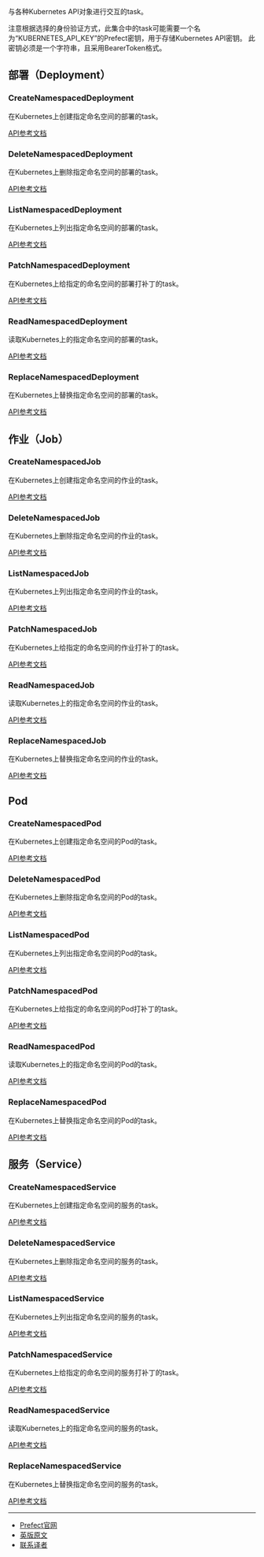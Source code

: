 与各种Kubernetes API对象进行交互的task。

注意根据选择的身份验证方式，此集合中的task可能需要一个名为“KUBERNETES_API_KEY”的Prefect密钥，用于存储Kubernetes API密钥。 此密钥必须是一个字符串，且采用BearerToken格式。

## 部署（Deployment）

### CreateNamespacedDeployment

在Kubernetes上创建指定命名空间的部署的task。

[API参考文档](https://docs.prefect.io/api/latest/tasks/kubernetes.html#prefect-tasks-kubernetes-createnamespaceddeployment)

### DeleteNamespacedDeployment

在Kubernetes上删除指定命名空间的部署的task。

[API参考文档](https://docs.prefect.io/api/latest/tasks/kubernetes.html#prefect-tasks-kubernetes-deletenamespaceddeployment)

### ListNamespacedDeployment

在Kubernetes上列出指定命名空间的部署的task。

[API参考文档](https://docs.prefect.io/api/latest/tasks/kubernetes.html#prefect-tasks-kubernetes-listnamespaceddeployment)

### PatchNamespacedDeployment

在Kubernetes上给指定的命名空间的部署打补丁的task。

[API参考文档](https://docs.prefect.io/api/latest/tasks/kubernetes.html#prefect-tasks-kubernetes-patchnamespaceddeployment)

### ReadNamespacedDeployment

读取Kubernetes上的指定命名空间的部署的task。

[API参考文档](https://docs.prefect.io/api/latest/tasks/kubernetes.html#prefect-tasks-kubernetes-readnamespaceddeployment)

### ReplaceNamespacedDeployment

在Kubernetes上替换指定命名空间的部署的task。

[API参考文档](https://docs.prefect.io/api/latest/tasks/kubernetes.html#prefect-tasks-kubernetes-replacenamespaceddeployment)

## 作业（Job）

### CreateNamespacedJob

在Kubernetes上创建指定命名空间的作业的task。

[API参考文档](https://docs.prefect.io/api/latest/tasks/kubernetes.html#prefect-tasks-kubernetes-createnamespacedjob)

### DeleteNamespacedJob

在Kubernetes上删除指定命名空间的作业的task。

[API参考文档](https://docs.prefect.io/api/latest/tasks/kubernetes.html#prefect-tasks-kubernetes-deletenamespacedjob)

### ListNamespacedJob

在Kubernetes上列出指定命名空间的作业的task。

[API参考文档](https://docs.prefect.io/api/latest/tasks/kubernetes.html#prefect-tasks-kubernetes-listnamespacedjob)

### PatchNamespacedJob

在Kubernetes上给指定的命名空间的作业打补丁的task。

[API参考文档](https://docs.prefect.io/api/latest/tasks/kubernetes.html#prefect-tasks-kubernetes-patchnamespacedjob)

### ReadNamespacedJob

读取Kubernetes上的指定命名空间的作业的task。

[API参考文档](https://docs.prefect.io/api/latest/tasks/kubernetes.html#prefect-tasks-kubernetes-readnamespacedjob)

### ReplaceNamespacedJob

在Kubernetes上替换指定命名空间的作业的task。

[API参考文档](https://docs.prefect.io/api/latest/tasks/kubernetes.html#prefect-tasks-kubernetes-replacenamespacedjob)

## Pod

### CreateNamespacedPod

在Kubernetes上创建指定命名空间的Pod的task。

[API参考文档](https://docs.prefect.io/api/latest/tasks/kubernetes.html#prefect-tasks-kubernetes-createnamespacedpod)

### DeleteNamespacedPod

在Kubernetes上删除指定命名空间的Pod的task。

[API参考文档](https://docs.prefect.io/api/latest/tasks/kubernetes.html#prefect-tasks-kubernetes-deletenamespacedpod)

### ListNamespacedPod

在Kubernetes上列出指定命名空间的Pod的task。

[API参考文档](https://docs.prefect.io/api/latest/tasks/kubernetes.html#prefect-tasks-kubernetes-listnamespacedpod)

### PatchNamespacedPod

在Kubernetes上给指定的命名空间的Pod打补丁的task。

[API参考文档](https://docs.prefect.io/api/latest/tasks/kubernetes.html#prefect-tasks-kubernetes-patchnamespacedpod)

### ReadNamespacedPod

读取Kubernetes上的指定命名空间的Pod的task。

[API参考文档](https://docs.prefect.io/api/latest/tasks/kubernetes.html#prefect-tasks-kubernetes-readnamespacedpod)

### ReplaceNamespacedPod

在Kubernetes上替换指定命名空间的Pod的task。

[API参考文档](https://docs.prefect.io/api/latest/tasks/kubernetes.html#prefect-tasks-kubernetes-replacenamespacedpod)

## 服务（Service）

### CreateNamespacedService

在Kubernetes上创建指定命名空间的服务的task。

[API参考文档](https://docs.prefect.io/api/latest/tasks/kubernetes.html#prefect-tasks-kubernetes-createnamespacedservice)

### DeleteNamespacedService

在Kubernetes上删除指定命名空间的服务的task。

[API参考文档](https://docs.prefect.io/api/latest/tasks/kubernetes.html#prefect-tasks-kubernetes-deletenamespacedservice)

### ListNamespacedService

在Kubernetes上列出指定命名空间的服务的task。

[API参考文档](https://docs.prefect.io/api/latest/tasks/kubernetes.html#prefect-tasks-kubernetes-listnamespacedservice)

### PatchNamespacedService

在Kubernetes上给指定的命名空间的服务打补丁的task。

[API参考文档](https://docs.prefect.io/api/latest/tasks/kubernetes.html#prefect-tasks-kubernetes-patchnamespacedservice)

### ReadNamespacedService

读取Kubernetes上的指定命名空间的服务的task。

[API参考文档](https://docs.prefect.io/api/latest/tasks/kubernetes.html#prefect-tasks-kubernetes-readnamespacedservice)

### ReplaceNamespacedService

在Kubernetes上替换指定命名空间的服务的task。

[API参考文档](https://docs.prefect.io/api/latest/tasks/kubernetes.html#prefect-tasks-kubernetes-replacenamespacedservice)

***

- [Prefect官网](https://www.prefect.io/)
- [英版原文](https://docs.prefect.io/core/task_library/kubernetes.html)
- [联系译者](https://github.com/listen-lavender)

